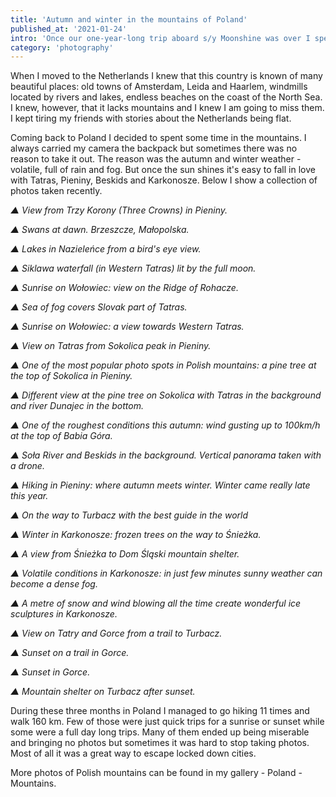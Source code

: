 ```yaml
---
title: 'Autumn and winter in the mountains of Poland'
published_at: '2021-01-24'
intro: 'Once our one-year-long trip aboard s/y Moonshine was over I spent few months in Poland. Previous time I spent so much time at home was over four years ago - before I moved to the Netherlands. After four year I missed not only my family and friends, but also Polish mountains.'
category: 'photography'
---
```


When I moved to the Netherlands I knew that this country is known of many beautiful places: old towns of Amsterdam, Leida and Haarlem, windmills located by rivers and lakes, endless beaches on the coast of the North Sea. I knew, however, that it lacks mountains and I knew I am going to miss them. I kept tiring my friends with stories about the Netherlands being flat. 

Coming back to Poland I decided to spent some time in the mountains. I always carried my camera the backpack but sometimes there was no reason to take it out. The reason was the autumn and winter weather - volatile, full of rain and fog. But once the sun shines it's easy to fall in love with Tatras, Pieniny, Beskids and Karkonosze. Below I show a collection of photos taken recently.

<photo-lazy src="https://res.cloudinary.com/lukaszrados/image/upload/v1620583197/stories/mountains-of-poland/w-polskich-gorach-1_ha62gq.jpg" padding-bottom="70"></photo-lazy>

*▲ View from Trzy Korony (Three Crowns) in Pieniny.*

<photo-lazy src="https://res.cloudinary.com/lukaszrados/image/upload/v1620583197/stories/mountains-of-poland/w-polskich-gorach-2_cfzz68.jpg" padding-bottom="133"></photo-lazy>

*▲ Swans at dawn. Brzeszcze, Małopolska.*

<photo-lazy src="https://res.cloudinary.com/lukaszrados/image/upload/v1620583197/stories/mountains-of-poland/w-polskich-gorach-3_cvcki1.jpg" padding-bottom="75"></photo-lazy>

*▲ Lakes in Nazieleńce from a bird's eye view.*

<photo-lazy src="https://res.cloudinary.com/lukaszrados/image/upload/v1620583197/stories/mountains-of-poland/w-polskich-gorach-4_dtfnsw.jpg" padding-bottom="126"></photo-lazy>

*▲ Siklawa waterfall (in Western Tatras) lit by the full moon.*

<photo-lazy src="https://res.cloudinary.com/lukaszrados/image/upload/v1620583197/stories/mountains-of-poland/w-polskich-gorach-5_nvzbur.jpg" padding-bottom="66.6"></photo-lazy>

*▲ Sunrise on Wołowiec: view on the Ridge of Rohacze.*

<photo-lazy src="https://res.cloudinary.com/lukaszrados/image/upload/v1620583197/stories/mountains-of-poland/w-polskich-gorach-6_akvtbv.jpg" padding-bottom="66.6"></photo-lazy>

*▲ Sea of fog covers Slovak part of Tatras.*

<photo-lazy src="https://res.cloudinary.com/lukaszrados/image/upload/v1620583197/stories/mountains-of-poland/w-polskich-gorach-7_s4xiyw.jpg" padding-bottom="66.6"></photo-lazy>

*▲ Sunrise on Wołowiec: a view towards Western Tatras.*

<photo-lazy src="https://res.cloudinary.com/lukaszrados/image/upload/v1620583197/stories/mountains-of-poland/w-polskich-gorach-8_lt0dvu.jpg" padding-bottom="66.6"></photo-lazy>

*▲ View on Tatras from Sokolica peak in Pieniny.*

<photo-lazy src="https://res.cloudinary.com/lukaszrados/image/upload/v1620583197/stories/mountains-of-poland/w-polskich-gorach-9_nfamlq.jpg" padding-bottom="100"></photo-lazy>

*▲ One of the most popular photo spots in Polish mountains: a pine tree at the top of Sokolica in Pieniny.*

<photo-lazy src="https://res.cloudinary.com/lukaszrados/image/upload/v1620583198/stories/mountains-of-poland/w-polskich-gorach-10_due1kf.jpg" padding-bottom="66.6"></photo-lazy>

*▲ Different view at the pine tree on Sokolica with Tatras in the background and river Dunajec in the bottom.*

<photo-lazy src="https://res.cloudinary.com/lukaszrados/image/upload/v1620583198/stories/mountains-of-poland/w-polskich-gorach-11_lfhdvo.jpg" padding-bottom="66.6"></photo-lazy>

*▲ One of the roughest conditions this autumn: wind gusting up to 100km/h at the top of Babia Góra.*

<photo-lazy src="https://res.cloudinary.com/lukaszrados/image/upload/v1620583198/stories/mountains-of-poland/w-polskich-gorach-12_nrci5r.jpg" padding-bottom="125"></photo-lazy>

*▲ Soła River and Beskids in the background. Vertical panorama taken with a drone.*

<photo-lazy src="https://res.cloudinary.com/lukaszrados/image/upload/v1620583198/stories/mountains-of-poland/w-polskich-gorach-13_caffnb.jpg" padding-bottom="66.6"></photo-lazy>

*▲ Hiking in Pieniny: where autumn meets winter. Winter came really late this year.*

<photo-lazy src="https://res.cloudinary.com/lukaszrados/image/upload/v1620583198/stories/mountains-of-poland/w-polskich-gorach-14_nlwrse.jpg" padding-bottom="133"></photo-lazy>

*▲ On the way to Turbacz with the best guide in the world*

<photo-lazy src="https://res.cloudinary.com/lukaszrados/image/upload/v1620583198/stories/mountains-of-poland/w-polskich-gorach-15_bgsrbu.jpg" padding-bottom="66.66"></photo-lazy>

*▲ Winter in Karkonosze: frozen trees on the way to Śnieżka.*

<photo-lazy src="https://res.cloudinary.com/lukaszrados/image/upload/v1620583198/stories/mountains-of-poland/w-polskich-gorach-16_ajyq7u.jpg" padding-bottom="134.5"></photo-lazy>

*▲ A view from Śnieżka to Dom Śląski mountain shelter.*

<photo-lazy src="https://res.cloudinary.com/lukaszrados/image/upload/v1620583199/stories/mountains-of-poland/w-polskich-gorach-17_bvunmy.jpg" padding-bottom="66.66"></photo-lazy>

*▲ Volatile conditions in Karkonosze: in just few minutes sunny weather can become a dense fog.*

<photo-lazy src="https://res.cloudinary.com/lukaszrados/image/upload/v1620583198/stories/mountains-of-poland/w-polskich-gorach-18_clwbx1.jpg" padding-bottom="150"></photo-lazy>

*▲ A metre of snow and wind blowing all the time create wonderful ice sculptures in Karkonosze.*

<photo-lazy src="https://res.cloudinary.com/lukaszrados/image/upload/v1620583199/stories/mountains-of-poland/w-polskich-gorach-19_omepn9.jpg" padding-bottom="62.5"></photo-lazy>

*▲ View on Tatry and Gorce from a trail to Turbacz.*

<photo-lazy src="https://res.cloudinary.com/lukaszrados/image/upload/v1620583199/stories/mountains-of-poland/w-polskich-gorach-20_c8njp0.jpg" padding-bottom="66.6"></photo-lazy>

*▲ Sunset on a trail in Gorce.*

<photo-lazy src="https://res.cloudinary.com/lukaszrados/image/upload/v1620583199/stories/mountains-of-poland/w-polskich-gorach-21_ks4rw5.jpg" padding-bottom="150"></photo-lazy>

*▲ Sunset in Gorce.*

<photo-lazy src="https://res.cloudinary.com/lukaszrados/image/upload/v1620583199/stories/mountains-of-poland/w-polskich-gorach-22_fgub7y.jpg" padding-bottom="66.6"></photo-lazy>

*▲ Mountain shelter on Turbacz after sunset.*

During these three months in Poland I managed to go hiking 11 times and walk 160 km. Few of those were just quick trips for a sunrise or sunset while some were a full day long trips. Many of them ended up being miserable and bringing no photos but sometimes it was hard to stop taking photos. Most of all it was a great way to escape locked down cities. 

More photos of Polish mountains can be found in my gallery - <nuxt-link to="/en/photography/poland-mountains">Poland - Mountains</nuxt-link>.
